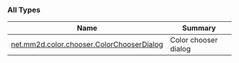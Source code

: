 

### All Types

| Name | Summary |
|---|---|
| [net.mm2d.color.chooser.ColorChooserDialog](../net.mm2d.color.chooser/-color-chooser-dialog/index.md) | Color chooser dialog |
